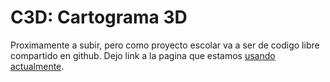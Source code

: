 # C3D: Cartograma 3D
Proximamente a subir, pero como proyecto escolar va a ser de codigo libre compartido en github. Dejo link a la pagina que estamos [usando actualmente](https://proyectoet35.github.io/c3d/).
